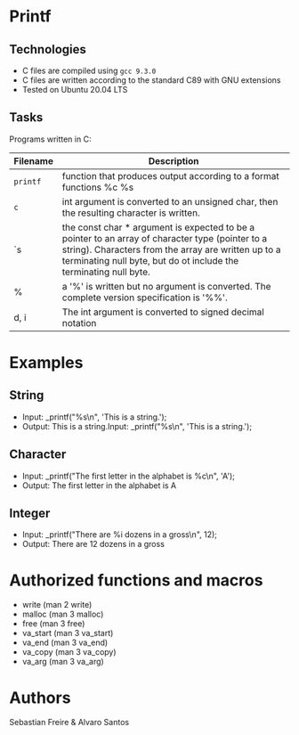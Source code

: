 # Printf

## Technologies
* C files are compiled using `gcc 9.3.0`
* C files are written according to the standard C89 with GNU extensions
* Tested on Ubuntu 20.04 LTS

## Tasks
Programs written in C:

| Filename | Description |
| -------- | -----------|
| `printf` | function that produces output according to a format functions %c %s |
| `c` | int argument is converted to an unsigned char, then the resulting character is written. |
| `s | the const char * argument is expected to be a pointer to an array of character type (pointer to a string). Characters from the array are written up to a terminating null byte, but do ot include the terminating null byte. |
| % | a '%' is written but no argument is converted. The complete version specification is '%%'.|
| d, i | The int argument is converted to signed decimal notation|

# Examples

## String
* Input: _printf("%s\n", 'This is a string.');
* Output: This is a string.Input: _printf("%s\n", 'This is a string.');

## Character
* Input: _printf("The first letter in the alphabet is %c\n", 'A');
* Output: The first letter in the alphabet is A

## Integer
* Input: _printf("There are %i dozens in a gross\n", 12);
* Output: There are 12 dozens in a gross

# Authorized functions and macros

* write (man 2 write)
* malloc (man 3 malloc)
* free (man 3 free)
* va_start (man 3 va_start)
* va_end (man 3 va_end)
* va_copy (man 3 va_copy)
* va_arg (man 3 va_arg)

# Authors
Sebastian Freire & Alvaro Santos
